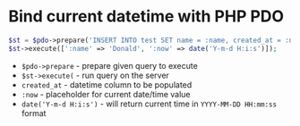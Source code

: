 # Bind current datetime with PHP PDO

```php
$st = $pdo->prepare('INSERT INTO test SET name = :name, created_at = :now');
$st->execute([':name' => 'Donald', ':now' => date('Y-m-d H:i:s')]);
```

- `$pdo->prepare` - prepare given query to execute
- `$st->execute(` - run query on the server
- `created_at` - datetime column to be populated
- `:now` - placeholder for current date/time value
- `date('Y-m-d H:i:s')` - will return current time in `YYYY-MM-DD HH:mm:ss` format


